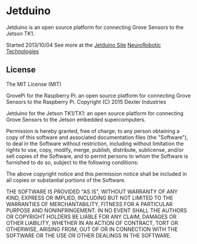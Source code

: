 Jetduino
=======

Jetduino is an open source platform for connecting Grove Sensors to the Jetson TK1.

Started 2013/10/04
See more at the [Jetduino Site](http://www.NeuroRoboticTech.com/Projects/Jetduino)
[NeuroRobotic Technologies](http://www.NeuroRoboticTech.com)

## License

The MIT License (MIT)

GrovePi for the Raspberry Pi: an open source platform for connecting Grove Sensors to the Raspberry Pi.
Copyright (C) 2015  Dexter Industries

Jetduino for the Jetson TK1/TX1: an open source platform for connecting 
Grove Sensors to the Jetson embedded supercomputers.

Permission is hereby granted, free of charge, to any person obtaining a copy
of this software and associated documentation files (the "Software"), to deal
in the Software without restriction, including without limitation the rights
to use, copy, modify, merge, publish, distribute, sublicense, and/or sell
copies of the Software, and to permit persons to whom the Software is
furnished to do so, subject to the following conditions:

The above copyright notice and this permission notice shall be included in
all copies or substantial portions of the Software.

THE SOFTWARE IS PROVIDED "AS IS", WITHOUT WARRANTY OF ANY KIND, EXPRESS OR
IMPLIED, INCLUDING BUT NOT LIMITED TO THE WARRANTIES OF MERCHANTABILITY,
FITNESS FOR A PARTICULAR PURPOSE AND NONINFRINGEMENT. IN NO EVENT SHALL THE
AUTHORS OR COPYRIGHT HOLDERS BE LIABLE FOR ANY CLAIM, DAMAGES OR OTHER
LIABILITY, WHETHER IN AN ACTION OF CONTRACT, TORT OR OTHERWISE, ARISING FROM,
OUT OF OR IN CONNECTION WITH THE SOFTWARE OR THE USE OR OTHER DEALINGS IN
THE SOFTWARE.